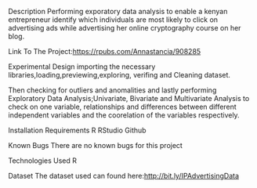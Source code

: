 Description
Performing exporatory data analysis to enable a kenyan entrepreneur identify which  individuals are most likely to click on advertising ads while advertising her online cryptography course on her blog.

Link To The Project:https://rpubs.com/Annastancia/908285

Experimental Design
importing the necessary libraries,loading,previewing,exploring, verifing and Cleaning dataset.

Then checking for outliers and anomalities and lastly performing Exploratory Data Analysis;Univariate, Bivariate and Multivariate Analysis to check on one variable, relationships and differences between different independent variables and the coorelation of the variables respectively.

Installation Requirements
R
RStudio
Github

Known Bugs
There are no known bugs for this project

Technologies Used
R

Dataset
The dataset used can found here:http://bit.ly/IPAdvertisingData

